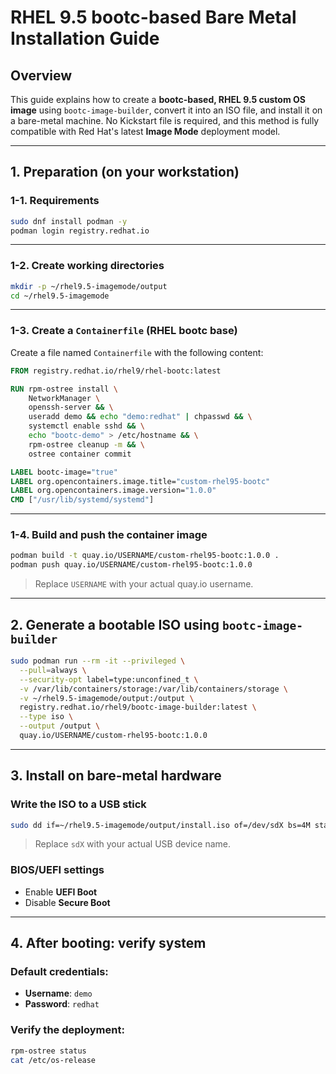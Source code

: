 # RHEL 9.5 bootc-based Bare Metal Installation Guide

## Overview

This guide explains how to create a **bootc-based, RHEL 9.5 custom OS image** using `bootc-image-builder`, convert it into an ISO file, and install it on a bare-metal machine. No Kickstart file is required, and this method is fully compatible with Red Hat's latest **Image Mode** deployment model.

---

## 1. Preparation (on your workstation)

### 1-1. Requirements

```bash
sudo dnf install podman -y
podman login registry.redhat.io
```

---

### 1-2. Create working directories

```bash
mkdir -p ~/rhel9.5-imagemode/output
cd ~/rhel9.5-imagemode
```

---

### 1-3. Create a `Containerfile` (RHEL bootc base)

Create a file named `Containerfile` with the following content:

```Dockerfile
FROM registry.redhat.io/rhel9/rhel-bootc:latest

RUN rpm-ostree install \
    NetworkManager \
    openssh-server && \
    useradd demo && echo "demo:redhat" | chpasswd && \
    systemctl enable sshd && \
    echo "bootc-demo" > /etc/hostname && \
    rpm-ostree cleanup -m && \
    ostree container commit

LABEL bootc-image="true"
LABEL org.opencontainers.image.title="custom-rhel95-bootc"
LABEL org.opencontainers.image.version="1.0.0"
CMD ["/usr/lib/systemd/systemd"]
```

---

### 1-4. Build and push the container image

```bash
podman build -t quay.io/USERNAME/custom-rhel95-bootc:1.0.0 .
podman push quay.io/USERNAME/custom-rhel95-bootc:1.0.0
```

> Replace `USERNAME` with your actual quay.io username.

---

## 2. Generate a bootable ISO using `bootc-image-builder`

```bash
sudo podman run --rm -it --privileged \
  --pull=always \
  --security-opt label=type:unconfined_t \
  -v /var/lib/containers/storage:/var/lib/containers/storage \
  -v ~/rhel9.5-imagemode/output:/output \
  registry.redhat.io/rhel9/bootc-image-builder:latest \
  --type iso \
  --output /output \
  quay.io/USERNAME/custom-rhel95-bootc:1.0.0
```

---

## 3. Install on bare-metal hardware

### Write the ISO to a USB stick

```bash
sudo dd if=~/rhel9.5-imagemode/output/install.iso of=/dev/sdX bs=4M status=progress
```

> Replace `sdX` with your actual USB device name.

### BIOS/UEFI settings

- Enable **UEFI Boot**
- Disable **Secure Boot**

---

## 4. After booting: verify system

### Default credentials:

- **Username**: `demo`
- **Password**: `redhat`

### Verify the deployment:

```bash
rpm-ostree status
cat /etc/os-release
```
